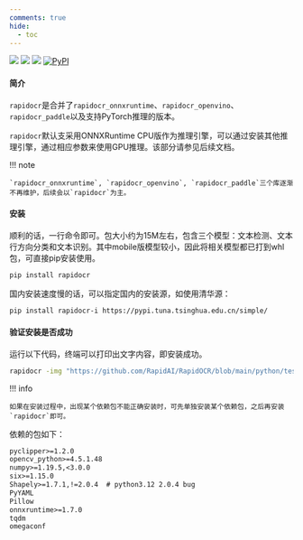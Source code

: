 ```yaml
---
comments: true
hide:
  - toc
---
```


<a href=""><img src="https://img.shields.io/badge/Python->=3.6,<3.13-aff.svg"></a>
<a href=""><img src="https://img.shields.io/badge/OS-Linux%2C%20Win%2C%20Mac-pink.svg"></a>
<a href="https://pepy.tech/project/rapidocr"><img src="https://static.pepy.tech/personalized-badge/rapidocr?period=total&units=abbreviation&left_color=grey&right_color=blue&left_text=🔥%20Downloads%20rapidocr"></a>
<a href="https://pypi.org/project/rapidocr/"><img alt="PyPI" src="https://img.shields.io/pypi/v/rapidocr"></a>

#### 简介

`rapidocr`是合并了`rapidocr_onnxruntime`、`rapidocr_openvino`、`rapidocr_paddle`以及支持PyTorch推理的版本。

`rapidocr`默认支采用ONNXRuntime CPU版作为推理引擎，可以通过安装其他推理引擎，通过相应参数来使用GPU推理。该部分请参见后续文档。

!!! note

    `rapidocr_onnxruntime`, `rapidocr_openvino`, `rapidocr_paddle`三个库逐渐不再维护，后续会以`rapidocr`为主。

#### 安装

顺利的话，一行命令即可。包大小约为15M左右，包含三个模型：文本检测、文本行方向分类和文本识别。其中mobile版模型较小，因此将相关模型都已打到whl包，可直接pip安装使用。

```bash linenums="1"
pip install rapidocr
```

国内安装速度慢的话，可以指定国内的安装源，如使用清华源：

```bash linenums="1"
pip install rapidocr-i https://pypi.tuna.tsinghua.edu.cn/simple/
```

#### 验证安装是否成功

运行以下代码，终端可以打印出文字内容，即安装成功。

```bash linenums="1"
rapidocr -img "https://github.com/RapidAI/RapidOCR/blob/main/python/tests/test_files/ch_en_num.jpg?raw=true" --vis_res
```

!!! info

    如果在安装过程中，出现某个依赖包不能正确安装时，可先单独安装某个依赖包，之后再安装`rapidocr`即可。

依赖的包如下：

```txt linenums="1"
pyclipper>=1.2.0
opencv_python>=4.5.1.48
numpy>=1.19.5,<3.0.0
six>=1.15.0
Shapely>=1.7.1,!=2.0.4  # python3.12 2.0.4 bug
PyYAML
Pillow
onnxruntime>=1.7.0
tqdm
omegaconf
```
